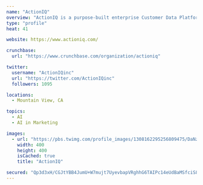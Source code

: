 ```yaml
---
name: "ActionIQ"
overview: "ActionIQ is a purpose-built enterprise Customer Data Platform solving complex data problems: flow and scale, analytics, and orchestration."
type: "profile"
heat: 41

website: https://www.actioniq.com/

crunchbase:
  url: "https://www.crunchbase.com/organization/actioniq"

twitter:
  username: "ActionIQinc"
  url: "https://twitter.com/ActionIQinc"
  followers: 1095

locations:
  - Mountain View, CA

topics:
  - AI
  - AI in Marketing

images:
  - url: "https://pbs.twimg.com/profile_images/1308162295256809475/DaNzK3jh_400x400.jpg"
    width: 400
    height: 400
    isCached: true
    title: "ActionIQ"

secured: "Qp3d3xH/CGJtYBB4JumU+W7mujt7UyevbapVRghhG6TAIPc14eUdBaMSfciS8hoG9LMdBkd7mxZrHTXf4x4XCh5J3WIlQj/LgSMFR/zmBMttg4RcOcTPkuOwpDzPlDZVoxxo/Q3VJhzRrHXKW9Qjwt99IqaPECdFpMC09JQbsuAARzqdr503D1Wpk4TOckWU89UMauUB4kIW8bdQN0r+H/t9Ohq8Nflmf3j2fHXmoGV+q08x6oAJnAEtkp7nzX2wgEgnifI9q9REHJ3tvOXWWOVVGgNs4mQcdsg6VaxHzPA5Yg7kIOORMN+1YsWt5foFPP2pUK/FhVdweXZLzJoB12FPged+XH/gYHhJssDelTPv3gZSHO/U4xG+0ynAAFMQtYi9fvISNxjnLckDW3wHY17PVMI638JCRwVOHJEUY4k=;YY6vY9v4UmIFiHH7eabxSQ=="
---
```


